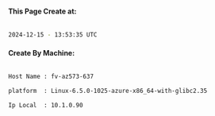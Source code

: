 
   
#### This Page Create at:

```bash

2024-12-15 - 13:53:35 UTC

```

#### Create By Machine:

```bash

Host Name : fv-az573-637

platform  : Linux-6.5.0-1025-azure-x86_64-with-glibc2.35

Ip Local  : 10.1.0.90

```

